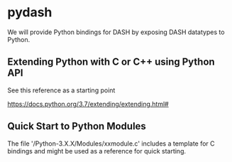 # pydash

We will provide Python bindings for DASH
by exposing DASH datatypes to Python.

## Extending Python with C or C++ using Python API 

See this reference as a starting point

<https://docs.python.org/3.7/extending/extending.html#>


## Quick Start to  Python  Modules

The file '/Python-3.X.X/Modules/xxmodule.c' includes a template for C bindings and might be used as a reference for quick starting.
